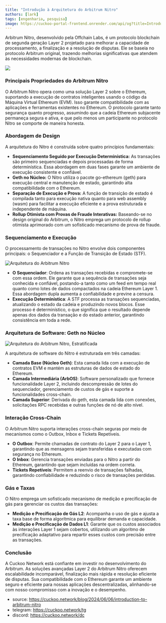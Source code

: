 ```yaml
---
title: "Introdução à Arquitetura do Arbitrum Nitro"
authors: [lark]
tags: [engenharia, pesquisa]
image: https://cuckoo-portal-frontend.onrender.com/api/og?title=Introdução%20à%20Arquitetura%20do%20Arbitrum%20Nitro
---
```


Arbitrum Nitro, desenvolvido pela Offchain Labs, é um protocolo blockchain de segunda geração Layer 2 projetado para melhorar a capacidade de processamento, a finalização e a resolução de disputas. Ele se baseia no protocolo Arbitrum original, trazendo melhorias significativas que atendem às necessidades modernas de blockchain.

![](https://cuckoo-network.b-cdn.net/introduction-to-arbitrum-nitro.webp)

### Principais Propriedades do Arbitrum Nitro

O Arbitrum Nitro opera como uma solução Layer 2 sobre o Ethereum, suportando a execução de contratos inteligentes usando o código da Máquina Virtual Ethereum (EVM). Isso garante compatibilidade com as aplicações e ferramentas existentes no Ethereum. O protocolo garante tanto segurança quanto progresso, assumindo que a cadeia Ethereum subjacente permaneça segura e ativa, e que pelo menos um participante no protocolo Nitro se comporte de maneira honesta.

### Abordagem de Design

A arquitetura do Nitro é construída sobre quatro princípios fundamentais:

- **Sequenciamento Seguido por Execução Determinística:** As transações são primeiro sequenciadas e depois processadas de forma determinística. Essa abordagem em duas fases garante um ambiente de execução consistente e confiável.
- **Geth no Núcleo:** O Nitro utiliza o pacote go-ethereum (geth) para execução central e manutenção de estado, garantindo alta compatibilidade com o Ethereum.
- **Separação de Execução e Prova:** A função de transição de estado é compilada tanto para execução nativa quanto para web assembly (wasm) para facilitar a execução eficiente e a prova estruturada e independente de máquina.
- **Rollup Otimista com Provas de Fraude Interativas:** Baseando-se no design original do Arbitrum, o Nitro emprega um protocolo de rollup otimista aprimorado com um sofisticado mecanismo de prova de fraude.

### Sequenciamento e Execução

O processamento de transações no Nitro envolve dois componentes principais: o Sequenciador e a Função de Transição de Estado (STF).

![Arquitetura do Arbitrum Nitro](https://tp-misc.b-cdn.net/blockeden/arbitrum-nitro.webp "Arquitetura do Arbitrum Nitro")

- **O Sequenciador**: Ordena as transações recebidas e compromete-se com essa ordem. Ele garante que a sequência de transações seja conhecida e confiável, postando-a tanto como um feed em tempo real quanto como lotes de dados compactados na cadeia Ethereum Layer 1. Essa abordagem dupla aumenta a confiabilidade e previne a censura.
- **Execução Determinística**: A STF processa as transações sequenciadas, atualizando o estado da cadeia e produzindo novos blocos. Esse processo é determinístico, o que significa que o resultado depende apenas dos dados da transação e do estado anterior, garantindo consistência em toda a rede.

### Arquitetura de Software: Geth no Núcleo

![Arquitetura do Arbitrum Nitro, Estratificada](https://tp-misc.b-cdn.net/blockeden/arbitrum-nitro-architecture-layered.webp "Arquitetura do Arbitrum Nitro, Estratificada")

A arquitetura de software do Nitro é estruturada em três camadas:

- **Camada Base (Núcleo Geth)**: Esta camada lida com a execução de contratos EVM e mantém as estruturas de dados de estado do Ethereum.
- **Camada Intermediária (ArbOS)**: Software personalizado que fornece funcionalidade Layer 2, incluindo descompressão de lotes do sequenciador, gerenciamento de custos de gás e suporte a funcionalidades cross-chain.
- **Camada Superior**: Derivada do geth, esta camada lida com conexões, solicitações RPC recebidas e outras funções de nó de alto nível.

### Interação Cross-Chain

O Arbitrum Nitro suporta interações cross-chain seguras por meio de mecanismos como o Outbox, Inbox e Tickets Repetíveis.

- **O Outbox**: Permite chamadas de contrato do Layer 2 para o Layer 1, garantindo que as mensagens sejam transferidas e executadas com segurança no Ethereum.
- **O Inbox**: Gerencia transações enviadas para o Nitro a partir do Ethereum, garantindo que sejam incluídas na ordem correta.
- **Tickets Repetíveis**: Permitem a reenvio de transações falhadas, garantindo confiabilidade e reduzindo o risco de transações perdidas.

### Gás e Taxas

O Nitro emprega um sofisticado mecanismo de medição e precificação de gás para gerenciar os custos das transações:

- **Medição e Precificação de Gás L2**: Acompanha o uso de gás e ajusta a taxa base de forma algorítmica para equilibrar demanda e capacidade.
- **Medição e Precificação de Dados L1**: Garante que os custos associados às interações Layer 1 sejam cobertos, utilizando um algoritmo de precificação adaptativo para repartir esses custos com precisão entre as transações.

### Conclusão

A Cuckoo Network está confiante em investir no desenvolvimento do Arbitrum. As soluções avançadas Layer 2 do Arbitrum Nitro oferecem escalabilidade incomparável, finalização mais rápida e resolução eficiente de disputas. Sua compatibilidade com o Ethereum garante um ambiente seguro e eficiente para nossas aplicações descentralizadas, alinhando-se com nosso compromisso com a inovação e o desempenho.


- source: https://cuckoo.network/blog/2024/06/06/introduction-to-arbitrum-nitro
- telegram: https://cuckoo.network/tg
- discord: https://cuckoo.network/dc
